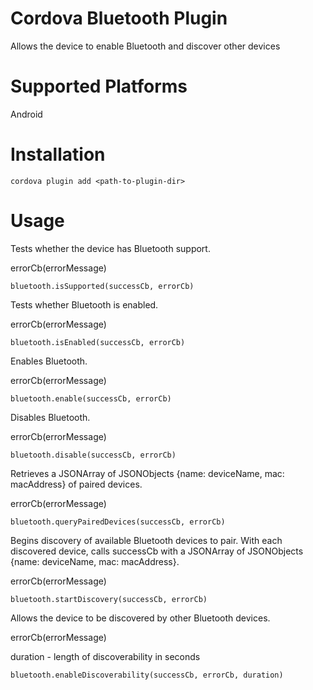 # Cordova Bluetooth Plugin

Allows the device to enable Bluetooth and discover other devices

# Supported Platforms

Android

# Installation

	cordova plugin add <path-to-plugin-dir>

# Usage

Tests whether the device has Bluetooth support.

errorCb(errorMessage)

	bluetooth.isSupported(successCb, errorCb)

Tests whether Bluetooth is enabled.

errorCb(errorMessage)

	bluetooth.isEnabled(successCb, errorCb)

Enables Bluetooth.

errorCb(errorMessage)

	bluetooth.enable(successCb, errorCb)

Disables Bluetooth.

errorCb(errorMessage)

	bluetooth.disable(successCb, errorCb)

Retrieves a JSONArray of JSONObjects {name: deviceName, mac: macAddress} of paired devices.

errorCb(errorMessage)

	bluetooth.queryPairedDevices(successCb, errorCb)

Begins discovery of available Bluetooth devices to pair. With each discovered device, calls successCb
with a JSONArray of JSONObjects {name: deviceName, mac: macAddress}.

errorCb(errorMessage)

	bluetooth.startDiscovery(successCb, errorCb)

Allows the device to be discovered by other Bluetooth devices.

errorCb(errorMessage)

duration - length of discoverability in seconds

	bluetooth.enableDiscoverability(successCb, errorCb, duration)

